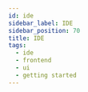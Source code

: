 ```yaml
---
id: ide
sidebar_label: IDE
sidebar_position: 70
title: IDE
tags:
  - ide
  - frontend
  - ui
  - getting started
---
```


